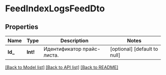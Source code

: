 # FeedIndexLogsFeedDto

## Properties
Name | Type | Description | Notes
------------ | ------------- | ------------- | -------------
**Id_** | **Int!** | Идентификатор прайс-листа. | [optional] [default to null]

[[Back to Model list]](../README.md#documentation-for-models) [[Back to API list]](../README.md#documentation-for-api-endpoints) [[Back to README]](../README.md)


